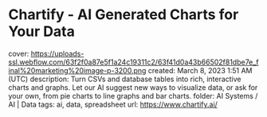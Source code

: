 # Chartify - AI Generated Charts for Your Data

cover: https://uploads-ssl.webflow.com/63f2f0a87e5f1a24c19311c2/63f41d0a43b66502f81dbe7e_final%20marketing%20image-p-3200.png
created: March 8, 2023 1:51 AM (UTC)
description: Turn CSVs and database tables into rich, interactive charts and graphs. Let our AI suggest new ways to visualize data, or ask for your own, from pie charts to line graphs and bar charts.
folder: AI Systems / AI | Data
tags: ai, data, spreadsheet
url: https://www.chartify.ai/